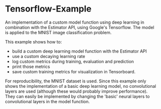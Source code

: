 # Tensorflow-Example
An implementation of a custom model function using deep learning in combination with the Estimator API, using Google's Tensorflow. The model is applied to the MNIST image classification problem. 

This example shows how to:
* build a custom deep learning model function with the Estimator API
* use a custom decaying learning rate
* log custom metrics during training, evaluation and prediction
* print those metrics
* save custom training metrics for visualization in Tensorboard.

For reproducibility, the MNIST dataset is used. Since this example only shows the implementation of a basic deep learning model, no convolutional layers are used (although these would probably improve performance). They can easily be implemented by changing the 'basic' neural layers to convolutional layers in the model function.   
